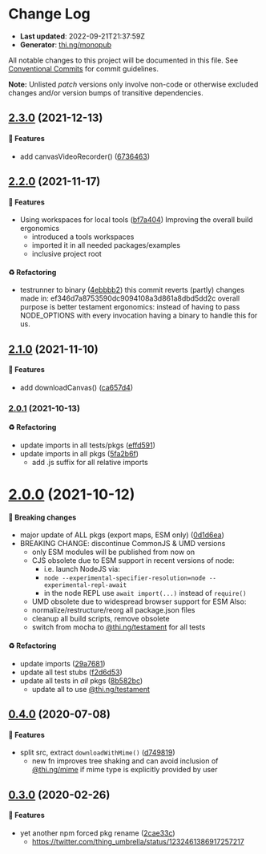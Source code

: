 # Change Log

- **Last updated**: 2022-09-21T21:37:59Z
- **Generator**: [thi.ng/monopub](https://thi.ng/monopub)

All notable changes to this project will be documented in this file.
See [Conventional Commits](https://conventionalcommits.org/) for commit guidelines.

**Note:** Unlisted _patch_ versions only involve non-code or otherwise excluded changes
and/or version bumps of transitive dependencies.

## [2.3.0](https://github.com/thi-ng/umbrella/tree/@thi.ng/dl-asset@2.3.0) (2021-12-13)

#### 🚀 Features

- add canvasVideoRecorder() ([6736463](https://github.com/thi-ng/umbrella/commit/6736463))

## [2.2.0](https://github.com/thi-ng/umbrella/tree/@thi.ng/dl-asset@2.2.0) (2021-11-17)

#### 🚀 Features

- Using workspaces for local tools ([bf7a404](https://github.com/thi-ng/umbrella/commit/bf7a404))
  Improving the overall build ergonomics
  - introduced a tools workspaces
  - imported it in all needed packages/examples
  - inclusive project root

#### ♻️ Refactoring

- testrunner to binary ([4ebbbb2](https://github.com/thi-ng/umbrella/commit/4ebbbb2))
  this commit reverts (partly) changes made in:
  ef346d7a8753590dc9094108a3d861a8dbd5dd2c
  overall purpose is better testament ergonomics:
  instead of having to pass NODE_OPTIONS with every invocation
  having a binary to handle this for us.

## [2.1.0](https://github.com/thi-ng/umbrella/tree/@thi.ng/dl-asset@2.1.0) (2021-11-10)

#### 🚀 Features

- add downloadCanvas() ([ca657d4](https://github.com/thi-ng/umbrella/commit/ca657d4))

### [2.0.1](https://github.com/thi-ng/umbrella/tree/@thi.ng/dl-asset@2.0.1) (2021-10-13)

#### ♻️ Refactoring

- update imports in all tests/pkgs ([effd591](https://github.com/thi-ng/umbrella/commit/effd591))
- update imports in all pkgs ([5fa2b6f](https://github.com/thi-ng/umbrella/commit/5fa2b6f))
  - add .js suffix for all relative imports

# [2.0.0](https://github.com/thi-ng/umbrella/tree/@thi.ng/dl-asset@2.0.0) (2021-10-12)

#### 🛑 Breaking changes

- major update of ALL pkgs (export maps, ESM only) ([0d1d6ea](https://github.com/thi-ng/umbrella/commit/0d1d6ea))
- BREAKING CHANGE: discontinue CommonJS & UMD versions
  - only ESM modules will be published from now on
  - CJS obsolete due to ESM support in recent versions of node:
    - i.e. launch NodeJS via:
    - `node --experimental-specifier-resolution=node --experimental-repl-await`
    - in the node REPL use `await import(...)` instead of `require()`
  - UMD obsolete due to widespread browser support for ESM
  Also:
  - normalize/restructure/reorg all package.json files
  - cleanup all build scripts, remove obsolete
  - switch from mocha to [@thi.ng/testament](https://github.com/thi-ng/umbrella/tree/main/packages/testament) for all tests

#### ♻️ Refactoring

- update imports ([29a7681](https://github.com/thi-ng/umbrella/commit/29a7681))
- update all test stubs ([f2d6d53](https://github.com/thi-ng/umbrella/commit/f2d6d53))
- update all tests in _all_ pkgs ([8b582bc](https://github.com/thi-ng/umbrella/commit/8b582bc))
  - update all to use [@thi.ng/testament](https://github.com/thi-ng/umbrella/tree/main/packages/testament)

## [0.4.0](https://github.com/thi-ng/umbrella/tree/@thi.ng/dl-asset@0.4.0) (2020-07-08)

#### 🚀 Features

- split src, extract `downloadWithMime()` ([d749819](https://github.com/thi-ng/umbrella/commit/d749819))
  - new fn improves tree shaking and can avoid inclusion of [@thi.ng/mime](https://github.com/thi-ng/umbrella/tree/main/packages/mime)
    if mime type is explicitly provided by user

## [0.3.0](https://github.com/thi-ng/umbrella/tree/@thi.ng/dl-asset@0.3.0) (2020-02-26)

#### 🚀 Features

- yet another npm forced pkg rename ([2cae33c](https://github.com/thi-ng/umbrella/commit/2cae33c))
  - https://twitter.com/thing_umbrella/status/1232461386917257217
